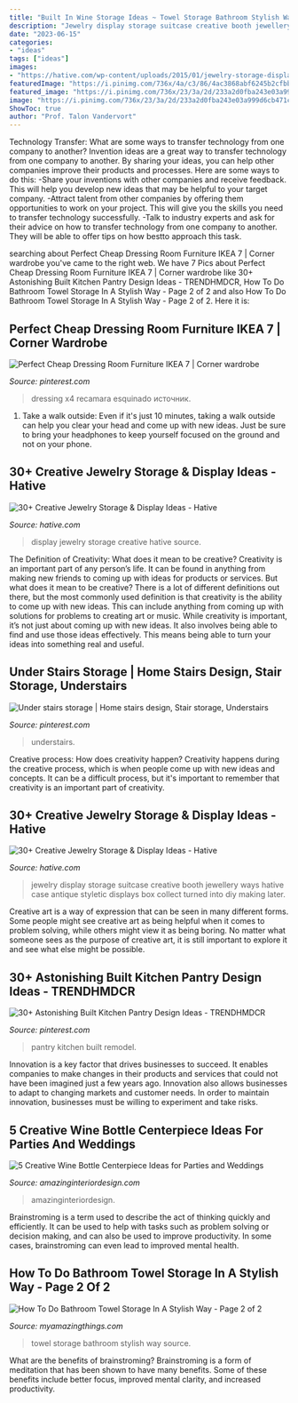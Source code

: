 ```yaml
---
title: "Built In Wine Storage Ideas ~ Towel Storage Bathroom Stylish Way Source"
description: "Jewelry display storage suitcase creative booth jewellery ways hative case antique styletic displays box collect turned into diy making later"
date: "2023-06-15"
categories:
- "ideas"
tags: ["ideas"]
images:
- "https://hative.com/wp-content/uploads/2015/01/jewelry-storage-display-ideas/22-jewelry-storage-display-ideas.jpg"
featuredImage: "https://i.pinimg.com/736x/4a/c3/86/4ac3868abf6245b2cfbb96a1e4f98fc2.jpg"
featured_image: "https://i.pinimg.com/736x/23/3a/2d/233a2d0fba243e03a999d6cb471c1b8f.jpg"
image: "https://i.pinimg.com/736x/23/3a/2d/233a2d0fba243e03a999d6cb471c1b8f.jpg"
ShowToc: true
author: "Prof. Talon Vandervort"
---
```



Technology Transfer: What are some ways to transfer technology from one company to another?
Invention ideas are a great way to transfer technology from one company to another. By sharing your ideas, you can help other companies improve their products and processes. Here are some ways to do this: 
-Share your inventions with other companies and receive feedback. This will help you develop new ideas that may be helpful to your target company.
-Attract talent from other companies by offering them opportunities to work on your project. This will give you the skills you need to transfer technology successfully.
-Talk to industry experts and ask for their advice on how to transfer technology from one company to another. They will be able to offer tips on how bestto approach this task.

	

		
searching about Perfect Cheap Dressing Room Furniture IKEA 7 | Corner wardrobe you've came to the right web. We have 7 Pics about Perfect Cheap Dressing Room Furniture IKEA 7 | Corner wardrobe like 30+ Astonishing Built Kitchen Pantry Design Ideas - TRENDHMDCR, How To Do Bathroom Towel Storage In A Stylish Way - Page 2 of 2 and also How To Do Bathroom Towel Storage In A Stylish Way - Page 2 of 2. Here it is:
		
    
## Perfect Cheap Dressing Room Furniture IKEA 7 | Corner Wardrobe

<img loading=lazy src="https://i.pinimg.com/736x/4a/c3/86/4ac3868abf6245b2cfbb96a1e4f98fc2.jpg" onerror="this.onerror=null;this.src='https://tse2.mm.bing.net/th?id=OIP.s1fXoRIUQm6khRG4fh1eHgHaJ4&amp;pid=15.1';" alt="Perfect Cheap Dressing Room Furniture IKEA 7 | Corner wardrobe">

_Source: pinterest.com_

>dressing x4 recamara esquinado источник. 

	

1. Take a walk outside: Even if it's just 10 minutes, taking a walk outside can help you clear your head and come up with new ideas. Just be sure to bring your headphones to keep yourself focused on the ground and not on your phone.

    
## 30+ Creative Jewelry Storage &amp; Display Ideas - Hative

<img loading=lazy src="https://hative.com/wp-content/uploads/2015/01/jewelry-storage-display-ideas/22-jewelry-storage-display-ideas.jpg" onerror="this.onerror=null;this.src='https://tse2.mm.bing.net/th?id=OIP.QTYojMsHxAUaXdXwJ7jSrwHaLK&amp;pid=15.1';" alt="30+ Creative Jewelry Storage &amp; Display Ideas - Hative">

_Source: hative.com_

>display jewelry storage creative hative source. 

	

The Definition of Creativity: What does it mean to be creative?
Creativity is an important part of any person’s life. It can be found in anything from making new friends to coming up with ideas for products or services. But what does it mean to be creative? There is a lot of different definitions out there, but the most commonly used definition is that creativity is the ability to come up with new ideas. This can include anything from coming up with solutions for problems to creating art or music. While creativity is important, it’s not just about coming up with new ideas. It also involves being able to find and use those ideas effectively. This means being able to turn your ideas into something real and useful.

    
## Under Stairs Storage | Home Stairs Design, Stair Storage, Understairs

<img loading=lazy src="https://i.pinimg.com/736x/b4/21/ad/b421ade58d33ed458b1fb80b93c87a3c.jpg" onerror="this.onerror=null;this.src='https://tse4.mm.bing.net/th?id=OIP.9vY4H_UtrkyXsBfxDPMu-AHaKn&amp;pid=15.1';" alt="Under stairs storage | Home stairs design, Stair storage, Understairs">

_Source: pinterest.com_

>understairs. 

	

Creative process: How does creativity happen?
Creativity happens during the creative process, which is when people come up with new ideas and concepts. It can be a difficult process, but it's important to remember that creativity is an important part of creativity.

    
## 30+ Creative Jewelry Storage &amp; Display Ideas - Hative

<img loading=lazy src="https://hative.com/wp-content/uploads/2015/01/jewelry-storage-display-ideas/35-vintage-suitcase-jewelry-storage.jpg" onerror="this.onerror=null;this.src='https://tse1.mm.bing.net/th?id=OIP.-n6g8CTWpb8rThBtSNvKlAHaJ4&amp;pid=15.1';" alt="30+ Creative Jewelry Storage &amp; Display Ideas - Hative">

_Source: hative.com_

>jewelry display storage suitcase creative booth jewellery ways hative case antique styletic displays box collect turned into diy making later. 

	

Creative art is a way of expression that can be seen in many different forms. Some people might see creative art as being helpful when it comes to problem solving, while others might view it as being boring. No matter what someone sees as the purpose of creative art, it is still important to explore it and see what else might be possible.

    
## 30+ Astonishing Built Kitchen Pantry Design Ideas - TRENDHMDCR

<img loading=lazy src="https://i.pinimg.com/736x/23/3a/2d/233a2d0fba243e03a999d6cb471c1b8f.jpg" onerror="this.onerror=null;this.src='https://tse3.mm.bing.net/th?id=OIP.aEjXIHuWxjbiToBy3l-fAwHaJ3&amp;pid=15.1';" alt="30+ Astonishing Built Kitchen Pantry Design Ideas - TRENDHMDCR">

_Source: pinterest.com_

>pantry kitchen built remodel. 

	

Innovation is a key factor that drives businesses to succeed. It enables companies to make changes in their products and services that could not have been imagined just a few years ago. Innovation also allows businesses to adapt to changing markets and customer needs. In order to maintain innovation, businesses must be willing to experiment and take risks.

    
## 5 Creative Wine Bottle Centerpiece Ideas For Parties And Weddings

<img loading=lazy src="https://www.amazinginteriordesign.com/wp-content/uploads/2014/02/432.jpg" onerror="this.onerror=null;this.src='https://tse2.mm.bing.net/th?id=OIP.AExF5Zy72FeyNo9TbSDv2wHaSV&amp;pid=15.1';" alt="5 Creative Wine Bottle Centerpiece Ideas for Parties and Weddings">

_Source: amazinginteriordesign.com_

>amazinginteriordesign. 

	

Brainstroming is a term used to describe the act of thinking quickly and efficiently. It can be used to help with tasks such as problem solving or decision making, and can also be used to improve productivity. In some cases, brainstroming can even lead to improved mental health.

    
## How To Do Bathroom Towel Storage In A Stylish Way - Page 2 Of 2

<img loading=lazy src="http://myamazingthings.com/wp-content/uploads/2017/06/towel-storage-1-1.jpg" onerror="this.onerror=null;this.src='https://tse4.mm.bing.net/th?id=OIP.TKUIHUPtN4CmSCZbT_r7rwHaK4&amp;pid=15.1';" alt="How To Do Bathroom Towel Storage In A Stylish Way - Page 2 of 2">

_Source: myamazingthings.com_

>towel storage bathroom stylish way source. 

	

What are the benefits of brainstroming?
Brainstroming is a form of meditation that has been shown to have many benefits. Some of these benefits include better focus, improved mental clarity, and increased productivity.

